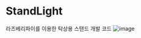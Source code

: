 # StandLight
라즈베리파이를 이용한 탁상용 스탠드 개발 코드
![image](https://user-images.githubusercontent.com/82801399/190896582-d64b5977-4c5b-4a55-ab0d-1395d03b1fc0.png)

